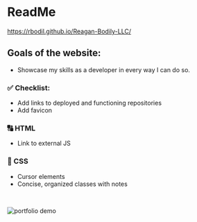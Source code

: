 # ReadMe

https://rbodil.github.io/Reagan-Bodily-LLC/

## Goals of the website:
* Showcase my skills as a developer in every way I can do so.

### ✅ Checklist:
* Add links to deployed and functioning repositories
* Add favicon

### 🔠 HTML
* Link to external JS 

### 🌊 CSS
* Cursor elements
* Concise, organized classes with notes


</br>

![portfolio demo](./images/Portfolio-Screengrab.gif.gif)



